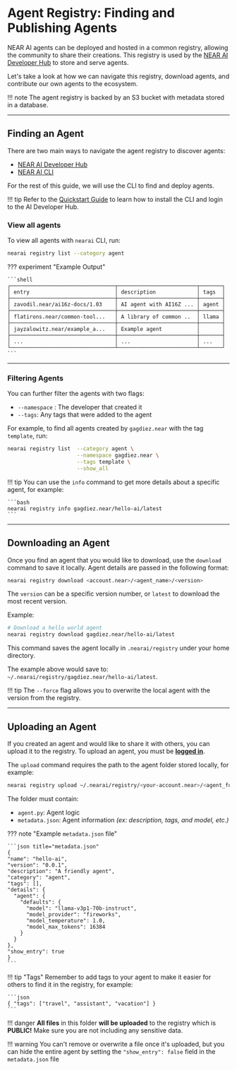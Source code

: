 # Agent Registry: Finding and Publishing Agents

NEAR AI agents can be deployed and hosted in a common registry, allowing the community to share their creations. This registry is used by the [NEAR AI Developer Hub](https://app.near.ai/agents) to store and serve agents.

Let's take a look at how we can navigate this registry, download agents, and contribute our own agents to the ecosystem.

!!! note
    The agent registry is backed by an S3 bucket with metadata stored in a database.

---

## Finding an Agent

There are two main ways to navigate the agent registry to discover agents: 

- [NEAR AI Developer Hub](https://app.near.ai/agents)
- [NEAR AI CLI](./quickstart.md)

For the rest of this guide, we will use the CLI to find and deploy agents. 

!!! tip
    Refer to the [Quickstart Guide](./quickstart.md) to learn how to install the CLI and login to the AI Developer Hub.

### View all agents

To view all agents with `nearai` CLI, run:

```bash
nearai registry list --category agent
```

??? experiment "Example Output"

    ```shell
    ┌─────────────────────────────────┬─────────────────────────┬───────┐
    │ entry                           │ description             │ tags  │
    ├─────────────────────────────────┼─────────────────────────┼───────┤
    │ zavodil.near/ai16z-docs/1.03    │ AI agent with AI16Z ... │ agent │
    ├─────────────────────────────────┼─────────────────────────┼───────┤
    │ flatirons.near/common-tool...   │ A library of common ..  │ llama │
    ├─────────────────────────────────┼─────────────────────────┼───────┤
    │ jayzalowitz.near/example_a...   │ Example agent           │       │
    ├─────────────────────────────────┼─────────────────────────┼───────┤
    │ ...                             │ ...                     │ ...   │
    └─────────────────────────────────┴─────────────────────────┴───────┘
    ```

<hr class="subsection" />

### Filtering Agents

You can further filter the agents with two flags:

- `--namespace` : The developer that created it
- `--tags`: Any tags that were added to the agent

For example, to find all agents created by `gagdiez.near` with the tag `template`, run:

```bash
nearai registry list  --category agent \
                      --namespace gagdiez.near \
                      --tags template \
                      --show_all
```

!!! tip
    You can use the `info` command to get more details about a specific agent, for example:

    ```bash
    nearai registry info gagdiez.near/hello-ai/latest
    ```

---

## Downloading an Agent

Once you find an agent that you would like to download, use the `download` command to save it locally. Agent details are passed in the following format:

```bash
nearai registry download <account.near>/<agent_name>/<version>
```

The `version` can be a specific version number, or `latest` to download the most recent version.

 Example: 

```bash 
# Download a hello world agent
nearai registry download gagdiez.near/hello-ai/latest
```

This command saves the agent locally in `.nearai/registry` under your home directory.

The example above would save to: `~/.nearai/registry/gagdiez.near/hello-ai/latest`.

!!! tip
    The `--force` flag allows you to overwrite the local agent with the version from the registry.

---

## Uploading an Agent

If you created an agent and would like to share it with others, you can upload it to the registry. To upload an agent, you must be [**logged in**](./quickstart.md#login-to-near-ai).

The `upload` command requires the path to the agent folder stored locally, for example:

```bash
nearai registry upload ~/.nearai/registry/<your-account.near>/<agent_folder>
```

The folder must contain:

- `agent.py`: Agent logic
- `metadata.json`: Agent information _(ex: description, tags, and model, etc.)_

??? note "Example `metadata.json` file"

    ```json title="metadata.json"
    {
    "name": "hello-ai",
    "version": "0.0.1",
    "description": "A friendly agent",
    "category": "agent",
    "tags": [],
    "details": {
      "agent": {
        "defaults": {
          "model": "llama-v3p1-70b-instruct",
          "model_provider": "fireworks",
          "model_temperature": 1.0,
          "model_max_tokens": 16384
        }
      }
    },
    "show_entry": true
    }
    ```

!!! tip "Tags"
    Remember to add tags to your agent to make it easier for others to find it in the registry, for example:
    
    ```json
    { "tags": ["travel", "assistant", "vacation"] }
    ```

!!! danger
    **All files** in this folder **will be uploaded** to the registry which is **PUBLIC!** Make sure you are not including any sensitive data.

!!! warning
    You can't remove or overwrite a file once it's uploaded, but you can hide the entire agent by setting the `"show_entry": false` field in the `metadata.json` file

